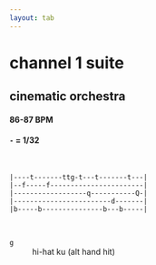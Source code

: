 ```yaml
---
layout: tab
---
```


# channel 1 suite
## cinematic orchestra

#### 86-87 BPM
#### `-` = 1/32

<br/>

```
|----t-------ttg-t---t-------t---|
|--f-----f-----------------------|
|------------------q-----------Q-|
|------------------------d-------|
|b-----b---------------b---b-----|
```

<br/>

<dl>
    <dt><code>g</code></dt><dd>hi-hat ku (alt hand hit)</dd>
</dl>
